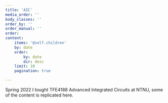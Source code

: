 ```yaml
---
title: 'AIC'
media_order: ''
body_classes: ''
order_by: ''
order_manual: ''
order:
content:
    items: '@self.children'
	by: date
	order:
        by: date
        dir: desc
    limit: 10
    pagination: true

---
```


Spring 2022 I tought TFE4188 Advanced Integrated Circuits at NTNU, some of the
content is replicated here.


